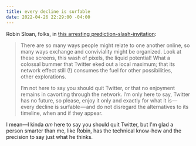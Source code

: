 ```yaml
---
title: every decline is surfable
date: 2022-04-26 22:29:00 -04:00
---
```


Robin Sloan, folks, in [this arresting prediction-slash-invitation](https://www.robinsloan.com/lab/lost-thread/):

>There are so many ways people might relate to one another online, so many ways exchange and conviviality might be organized. Look at these screens, this wash of pixels, the liquid potential! What a colossal bummer that Twitter eked out a local maximum; that its network effect still (!) consumes the fuel for other possibilities, other explorations.
>
>I’m not here to say you should quit Twitter, or that no enjoyment remains in cavorting through the network. I’m only here to say, Twitter has no future, so please, enjoy it only and exactly for what it is — every decline is surfable — and do not disregard the alternatives to its timeline, when and if they appear.

I mean—I kinda *am* here to say you should quit Twitter, but I'm glad a person smarter than me, like Robin, has the technical know-how and the precision to say just what he thinks.

